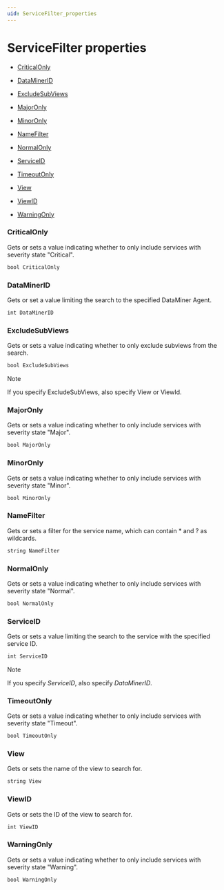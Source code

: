 ```yaml
---
uid: ServiceFilter_properties
---
```


# ServiceFilter properties

- [CriticalOnly](#criticalonly)

- [DataMinerID](#dataminerid)

- [ExcludeSubViews](#excludesubviews)

- [MajorOnly](#majoronly)

- [MinorOnly](#minoronly)

- [NameFilter](#namefilter)

- [NormalOnly](#normalonly)

- [ServiceID](#serviceid)

- [TimeoutOnly](#timeoutonly)

- [View](#view)

- [ViewID](#viewid)

- [WarningOnly](#warningonly)

### CriticalOnly

Gets or sets a value indicating whether to only include services with severity state "Critical".

```txt
bool CriticalOnly
```

### DataMinerID

Gets or set a value limiting the search to the specified DataMiner Agent.

```txt
int DataMinerID
```

### ExcludeSubViews

Gets or sets a value indicating whether to only exclude subviews from the search.

```txt
bool ExcludeSubViews
```

> [!NOTE]
> If you specify ExcludeSubViews, also specify View or ViewId.

### MajorOnly

Gets or sets a value indicating whether to only include services with severity state "Major".

```txt
bool MajorOnly
```

### MinorOnly

Gets or sets a value indicating whether to only include services with severity state "Minor".

```txt
bool MinorOnly
```

### NameFilter

Gets or sets a filter for the service name, which can contain \* and ? as wildcards.

```txt
string NameFilter
```

### NormalOnly

Gets or sets a value indicating whether to only include services with severity state "Normal".

```txt
bool NormalOnly
```

### ServiceID

Gets or sets a value limiting the search to the service with the specified service ID.

```txt
int ServiceID
```

> [!NOTE]
> If you specify *ServiceID*, also specify *DataMinerID*.

### TimeoutOnly

Gets or sets a value indicating whether to only include services with severity state "Timeout".

```txt
bool TimeoutOnly
```

### View

Gets or sets the name of the view to search for.

```txt
string View
```

### ViewID

Gets or sets the ID of the view to search for.

```txt
int ViewID
```

### WarningOnly

Gets or sets a value indicating whether to only include services with severity state "Warning".

```txt
bool WarningOnly
```
